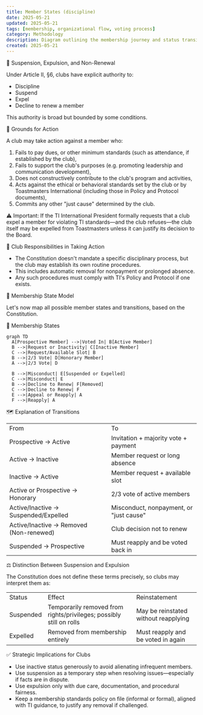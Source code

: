 ```yaml
---
title: Member States (discipline)
date: 2025-05-21
updated: 2025-05-21
tags: [membership, organizational flow, voting process]
category: Methodology
description: Diagram outlining the membership journey and status transitions, including active, inactive, honorary, suspended, and removed states, influenced by voting decisions, misconduct, and renewal choices.
created: 2025-05-21
---
```


🛑 Suspension, Expulsion, and Non-Renewal

Under Article II, §6, clubs have explicit authority to:

- Discipline
- Suspend
- Expel
- Decline to renew a member

This authority is broad but bounded by some conditions.

🔹 Grounds for Action

A club may take action against a member who:

1. Fails to pay dues, or other minimum standards (such as attendance, if established by the club),
2. Fails to support the club's purposes (e.g. promoting leadership and communication development),
3. Does not constructively contribute to the club's program and activities,
4. Acts against the ethical or behavioral standards set by the club or by Toastmasters International (including those in Policy and Protocol documents),
5. Commits any other "just cause" determined by the club.

⚠️ Important: If the TI International President formally requests that a club expel a member for violating TI standards—and the club refuses—the club itself may be expelled from Toastmasters unless it can justify its decision to the Board.

🔹 Club Responsibilities in Taking Action

- The Constitution doesn't mandate a specific disciplinary process, but the club may establish its own routine procedures.
- This includes automatic removal for nonpayment or prolonged absence.
- Any such procedures must comply with TI's Policy and Protocol if one exists.

🔁 Membership State Model

Let's now map all possible member states and transitions, based on the Constitution.

🧭 Membership States

```mermaid
graph TD
  A[Prospective Member] -->|Voted In| B[Active Member]
  B -->|Request or Inactivity| C[Inactive Member]
  C -->|Request/Available Slot| B
  B -->|2/3 Vote| D[Honorary Member]
  A -->|2/3 Vote| D

  B -->|Misconduct| E[Suspended or Expelled]
  C -->|Misconduct| E
  B -->|Decline to Renew| F[Removed]
  C -->|Decline to Renew| F
  E -->|Appeal or Reapply| A
  F -->|Reapply| A
```

🗺️ Explanation of Transitions

|                                         |                                         |
| --------------------------------------- | --------------------------------------- |
| From                                    | To                                      |
| Prospective → Active                    | Invitation + majority vote + payment    |
| Active → Inactive                       | Member request or long absence          |
| Inactive → Active                       | Member request + available slot         |
| Active or Prospective → Honorary        | 2/3 vote of active members              |
| Active/Inactive → Suspended/Expelled    | Misconduct, nonpayment, or "just cause" |
| Active/Inactive → Removed (Non-renewed) | Club decision not to renew              |
| Suspended → Prospective                 | Must reapply and be voted back in       |

⚖️ Distinction Between Suspension and Expulsion

The Constitution does not define these terms precisely, so clubs may interpret them as:

|   |   |   |
|---|---|---|
|Status|Effect|Reinstatement|
|Suspended|Temporarily removed from rights/privileges; possibly still on rolls|May be reinstated without reapplying|
|Expelled|Removed from membership entirely|Must reapply and be voted in again|

✅ Strategic Implications for Clubs

- Use inactive status generously to avoid alienating infrequent members.
- Use suspension as a temporary step when resolving issues—especially if facts are in dispute.
- Use expulsion only with due care, documentation, and procedural fairness.
- Keep a membership standards policy on file (informal or formal), aligned with TI guidance, to justify any removal if challenged.
